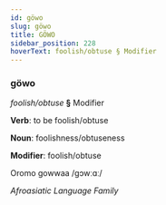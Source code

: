 ```yaml
---
id: göwo
slug: göwo
title: GÖWO
sidebar_position: 228
hoverText: foolish/obtuse § Modifier
---
```


### göwo

*foolish/obtuse* **§** Modifier

**Verb**: to be foolish/obtuse

**Noun**: foolishness/obtuseness

**Modifier**: foolish/obtuse

Oromo gowwaa /gɔwːɑː/

*Afroasiatic Language Family*